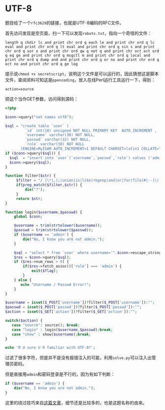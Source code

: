 # UTF-8
题目给了一个`rfc3629`的链接，也就是UTF-8编码的RFC文件。

首先访问发现是空页面，扫一下可以发现`robots.txt`，指向一个奇怪的文件：
```
length q chdir lc and print chr ord q each le and print chr ord q lc eval and print chr ord q lt eval and print chr ord q sin s and print chr ord q xor x and print chr ord qw q not q and print chr oct oct ord q eq ge and print chr ord q msgctl m and print chr ord q local and print chr ord q dump and and print chr ord q or no and print chr ord q oct no and print chr ord q ge log
```

提示说`chmod +x secretscript`，说明这个文件是可以运行的，因此猜想这是脚本文件，查阅资料可知这是`ppencoding`，放入在线Perl运行工具运行一下，得到：
```
action=source
```

把这个当作GET参数，访问得到源码：
```php
<?php

$conn->query("set names utf8");

$sql = "create table `user` (
         `id` int(10) unsigned NOT NULL PRIMARY KEY  AUTO_INCREMENT ,
         `username` varchar(30) NOT NULL,
         `passwd` varchar(32) NOT NULL,
         `role` varchar(30) NOT NULL
       )ENGINE=MyISAM AUTO_INCREMENT=1 DEFAULT CHARSET=latin1 COLLATE=latin1_general_ci ";
if ($conn->query($sql)) {
  $sql  = "insert into `user`(`username`,`passwd`,`role`) values ('admin','".md5(randStr())."','admin')";
  $conn->query($sql);
}

function filter($str) {
     $filter = "/ |\*|,|;|union|is|like|regexp|and|or|for|file|#|--|\||&|`|".urldecode('%a0')."|".urldecode("%0a")."|".urldecode("%0b")."|".urldecode('%0c')."|".urldecode('%0d')."|".urldecode('%09')."/i";
     if(preg_match($filter,$str)) {
         die("?");
     }
     return $str;
}

function login($username,$passwd) {
    global $conn;

    $username = trim(strtolower($username));
    $passwd = trim(strtolower($passwd));
    if ($username == 'admin') {
        die("No, I know you are not admin.");
    }

    $sql = "select * from `user` where username='".$conn->escape_string($username)."' and passwd='".$conn->escape_string($passwd)."'";
    $res = $conn->query($sql);
    if ($res->num_rows > 0) {
        if($res->fetch_assoc()['role'] === 'admin') {
            exit($flag);
        }
    } else {
       echo "Username / Passwd Error!";
    }
}

$username = isset($_POST['username'])?filter($_POST['username']):"";
$passwd = isset($_POST['passwd'])?filter($_POST['passwd']):"";
$action = isset($_GET['action'])?filter($_GET['action']):"";

switch($action) {
   case "source": source(); break;
   case "login" : login($username,$passwd);break;
   case "show" : show($username);break;
}

echo 'R U sure U R familiar with UTF-8?';
```

过滤了很多字符，但是并不是没有报错注入的可能，利用`solve.py`可以注入出管理员密码。

但是直接用`admin`和密码登录是不行的，因为有如下判断：
```php
if ($username == 'admin') {
    die("No, I know you are not admin.");
}
```

这里的绕过技巧来自[这篇文章](https://www.leavesongs.com/PENETRATION/mysql-charset-trick.html)，细节还是比较多的，也是这题名称的由来。